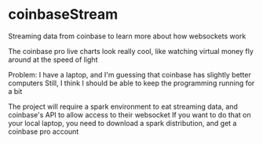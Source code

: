 # coinbaseStream
Streaming data from coinbase to learn more about how websockets work

The coinbase pro live charts look really cool, like watching virtual money fly around at the speed of light

Problem: I have a laptop, and I'm guessing that coinbase has slightly better computers
Still, I think I should be able to keep the programming running for a bit

The project will require a spark environment to eat streaming data, and coinbase's API to allow access to their websocket
If you want to do that on your local laptop, you need to download a spark distribution, and get a coinbase pro account